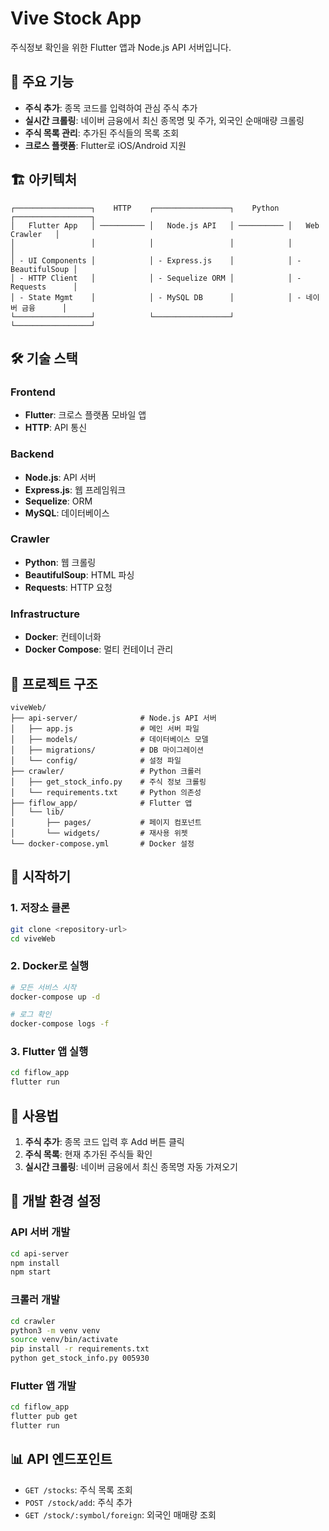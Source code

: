 # Vive Stock App

주식정보 확인을 위한 Flutter 앱과 Node.js API 서버입니다.

## 🚀 주요 기능

- **주식 추가**: 종목 코드를 입력하여 관심 주식 추가
- **실시간 크롤링**: 네이버 금융에서 최신 종목명 및 주가, 외국인 순매매량 크롤링
- **주식 목록 관리**: 추가된 주식들의 목록 조회
- **크로스 플랫폼**: Flutter로 iOS/Android 지원

## 🏗️ 아키텍처

```
┌─────────────────┐    HTTP    ┌─────────────────┐    Python  ┌─────────────────┐
│   Flutter App   │ ────────── │   Node.js API   │ ────────── │   Web Crawler   │
│                 │            │                 │            │                 │
│ - UI Components │            │ - Express.js    │            │ - BeautifulSoup │
│ - HTTP Client   │            │ - Sequelize ORM │            │ - Requests      │
│ - State Mgmt    │            │ - MySQL DB      │            │ - 네이버 금융      │
└─────────────────┘            └─────────────────┘            └─────────────────┘
```

## 🛠️ 기술 스택

### Frontend
- **Flutter**: 크로스 플랫폼 모바일 앱
- **HTTP**: API 통신

### Backend
- **Node.js**: API 서버
- **Express.js**: 웹 프레임워크
- **Sequelize**: ORM
- **MySQL**: 데이터베이스

### Crawler
- **Python**: 웹 크롤링
- **BeautifulSoup**: HTML 파싱
- **Requests**: HTTP 요청

### Infrastructure
- **Docker**: 컨테이너화
- **Docker Compose**: 멀티 컨테이너 관리

## 📁 프로젝트 구조

```
viveWeb/
├── api-server/              # Node.js API 서버
│   ├── app.js               # 메인 서버 파일
│   ├── models/              # 데이터베이스 모델
│   ├── migrations/          # DB 마이그레이션
│   └── config/              # 설정 파일
├── crawler/                 # Python 크롤러
│   ├── get_stock_info.py    # 주식 정보 크롤링
│   └── requirements.txt     # Python 의존성
├── fiflow_app/              # Flutter 앱
│   └── lib/
│       ├── pages/           # 페이지 컴포넌트
│       └── widgets/         # 재사용 위젯
└── docker-compose.yml       # Docker 설정
```

## 🚀 시작하기

### 1. 저장소 클론
```bash
git clone <repository-url>
cd viveWeb
```

### 2. Docker로 실행
```bash
# 모든 서비스 시작
docker-compose up -d

# 로그 확인
docker-compose logs -f
```

### 3. Flutter 앱 실행
```bash
cd fiflow_app
flutter run
```

## 📱 사용법

1. **주식 추가**: 종목 코드 입력 후 Add 버튼 클릭
2. **주식 목록**: 현재 추가된 주식들 확인
3. **실시간 크롤링**: 네이버 금융에서 최신 종목명 자동 가져오기

## 🔧 개발 환경 설정

### API 서버 개발
```bash
cd api-server
npm install
npm start
```

### 크롤러 개발
```bash
cd crawler
python3 -m venv venv
source venv/bin/activate
pip install -r requirements.txt
python get_stock_info.py 005930
```

### Flutter 앱 개발
```bash
cd fiflow_app
flutter pub get
flutter run
```

## 📊 API 엔드포인트

- `GET /stocks`: 주식 목록 조회
- `POST /stock/add`: 주식 추가
- `GET /stock/:symbol/foreign`: 외국인 매매량 조회
